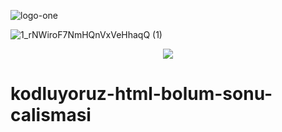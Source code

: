 ![logo-one](https://user-images.githubusercontent.com/79155927/147276338-dfd7cb8f-22c6-4af6-bc5a-692644c42f62.png)

![1_rNWiroF7NmHQnVxVeHhaqQ (1)](https://user-images.githubusercontent.com/79155927/147277724-f6024a99-0501-41f8-bd5f-e6dc0b7c4356.png)

<p align="center">
  <img src="https://user-images.githubusercontent.com/79155927/147277724-f6024a99-0501-41f8-bd5f-e6dc0b7c4356.png" />
</p>

# kodluyoruz-html-bolum-sonu-calismasi


